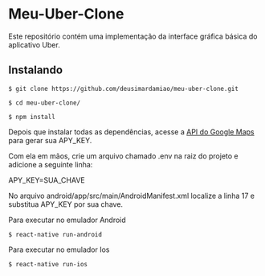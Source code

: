 # Meu-Uber-Clone
Este repositório contém uma implementação da interface gráfica básica do aplicativo Uber.

## Instalando
    $ git clone https://github.com/deusimardamiao/meu-uber-clone.git
  
    $ cd meu-uber-clone/
  
    $ npm install
  
Depois que instalar todas as dependências, acesse a [API do Google Maps](https://developers.google.com/maps/documentation/android-api/signup) para gerar sua APY_KEY.

Com ela em mãos, crie um arquivo chamado .env na raiz do projeto e adicione a seguinte linha:

APY_KEY=SUA_CHAVE

No arquivo android/app/src/main/AndroidManifest.xml localize a linha 17 e substitua APY_KEY por sua chave.

Para executar no emulador Android

    $ react-native run-android

Para executar no emulador Ios

    $ react-native run-ios
